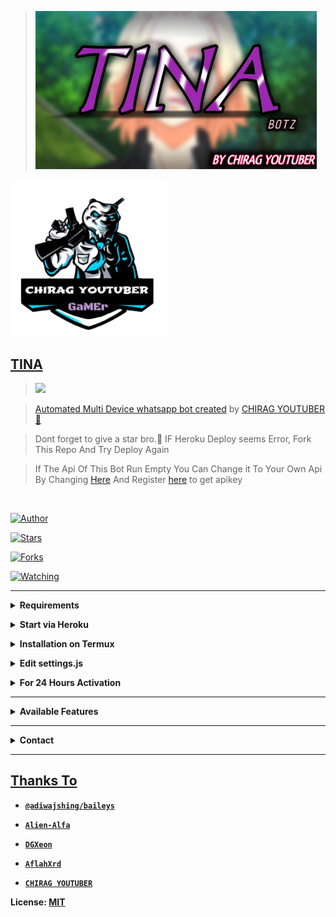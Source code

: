 <p align="center">

> <a href="https://youtu.be/ko8d0w_qtWA"><img src="tina.jpg" alt="CHIRAG YOUTUBER" width="450" />

<a href="https://youtube.com/c/chiragyoutuber"><img src="logo.jpg" alt="CHIRAG YOUTUBER" width="250" />

</p>



## TINA



> <a href="https://youtube.com/c/chiragyoutuber"><img src="https://img.shields.io/badge/CHANNEL-SUBSCRIBE-ff0000?style=for-the-badge&logo=youtube&logoColor=ff000000&link=https://www.youtube.com/c/BOTINDO" /><br>



> [Automated Multi Device whatsapp bot created](https://github.com/LOSTHACKEROFC/TINA) by [CHIRAG YOUTUBER 🥵](github.com/LOSTHACKEROFC)



> Dont forget to give a star bro.🥲 IF Heroku Deploy seems Error, Fork This Repo And Try Deploy Again



> If The Api Of This Bot Run Empty You Can Change it To Your Own Api By Changing [Here](https://github.com/LOSTHACKEROFC/TINA/blob/master/settings.js#L18) And Register [here](https://zenzapis.xyz/) to get apikey





</br>



<a href="https://github.com/LOSTHACKEROFC"><img title="Author" src="https://img.shields.io/badge/Author-CHIRAG YOUTUBER-blue.svg?color=54aeff&style=for-the-badge&logo=github" /></a>  

<a href="https://github.com/LOSTHACKEROFC/TINA"><img title="Stars" src="https://img.shields.io/github/stars/LOSTHACKEROFC/TINA?color=54aeff&style=flat-square" /></a>

<a href="https://github.com/LOSTHACKEROFC/TINA/network/members"><img title="Forks" src="https://img.shields.io/github/forks/LOSTHACKEROFC/TINA?color=54aeff&style=flat-square" /></a>

<a href="https://github.com/LOSTHACKEROFC/TINA/watchers"><img title="Watching" src="https://img.shields.io/github/watchers/LOSTHACKEROFC/TINA?label=watchers&color=54aeff&style=flat-square" /></a> <br>



---



<!-- Requirements -->

<b><details><summary>Requirements</summary></b>

* Some Text Editor

* [Node JS](https://nodejs.org/en/)

* [Git](https://git-scm.com/downloads)

* [FFMPEG](https://ffmpeg.org/download.html)

  

```bash

Add FFmpeg to PATH environment variable

```

</details>





<!-- Start via Heroku -->

<b><details><summary>Start via Heroku</summary></b>



* Scan QR In Your Whatsapp From [Here](https://replit.com/@LOSTHACKEROFC/TINA-BOTZ-SCANNER#index.js)

* Fork This Repo By Clicking [Here](https://github.com/LOSTHACKEROFC/TINA/fork)

* then Deploy The Bot From [Here](https://heroku.com/deploy)

* Wait 5-10 Min To Deploy 

* After Deploying On The Worker And Check The Logs



</details>







<!-- Installation via Termux -->

<b><details><summary>Installation on Termux</summary></b>

```bash

> apt update

> apt upgrade

> pkg update && pkg upgrade

> pkg install bash

> pkg install libwebp

> pkg install git -y

> pkg install nodejs -y 

> pkg install ffmpeg -y 

> pkg install wget

> pkg install imagemagick -y

> git clone https://github.com/LOSTHACKEROFC/TINA

> cd TINA

> npm install

```

</details>



<!-- Edit -->

<b><details><summary>Edit settings.js</summary></b>

```bash

global.APIKeys = {

	'https://zenzapis.xyz': 'YOURAPIKEY',

}

  

global.owner = ["919536476115"]

global.ownername = ["CHIRAG YOUTUBER 👨🏻‍💻"]

```

</details>





<!-- 24hrs-->

<b><details><summary>For 24 Hours Activation</summary></b>



```bash

npm i -g pm2 && pm2 start index.js && pm2 save && pm2 logs

```



</details>



----





<b><details><summary>Available Features</summary><br>

	

| Features |  Availability |

| :------: |  :----------: |

|   Convert     |       ✅     |

|   Database     |       ✅     |

|   Owner     |       ✅    |

|   Islami     |       ✅     |

|   Downloader     |       ✅     |

|   Webzone     |       ✅[      |

|   Searching     |       ✅      |

|   Textpro     |       ✅      |

|   Ephoto     |       ✅     |

|   Primbon     |       ✅     |

|   Anime Web     |       ✅      |

|   Stalker     |       ✅      |

|   Random Text     |       ✅     |

|   Random Image     |       ✅     |

|   Nekos Life     |       ✅      |

|   More Nsfw     |       ✅      |

|   Creator     |       ✅      |



</details>





----



<!-- Contact Owner -->

<b><details><summary>Contact</summary></b>



## ```Connect With Me```

<p align="center">

<a href="https://wa.me/919536486115"><img src="https://img.shields.io/badge/Contact CHIRAG YOUTUBER-25D366?style=for-the-badge&logo=whatsapp&logoColor=white" />

<a href="https://youtube.com/c/chiragyoutuber"><img src="https://img.shields.io/badge/Subscribe NOW-ff0000?style=for-the-badge&logo=youtube&logoColor=ff000000&link=https://www.youtube.com/c/BOTINDO" /><br>

</p>



</details>





</details><hr>



## Thanks To

* [`@adiwajshing/baileys`](https://github.com/adiwajshing/baileys)

* [`Alien-Alfa`](https://github.com/Alien-Alfa)

* [`DGXeon`](https://github.com/DGXeon)

* [`AflahXrd`](https://github.com/nexusNw)

* [`CHIRAG YOUTUBER`](https://github.com/LOSTHACKEROFC)



License: [MIT](https://github.com/LOSTHACKEROFC/LICENSE)


